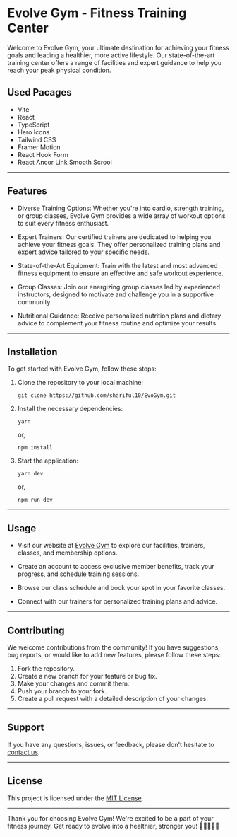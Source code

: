 # Evolve Gym - Fitness Training Center

Welcome to Evolve Gym, your ultimate destination for achieving your fitness goals and leading a healthier, more active lifestyle. Our state-of-the-art training center offers a range of facilities and expert guidance to help you reach your peak physical condition.

## Used Pacages

* Vite
* React
* TypeScript
* Hero Icons
* Tailwind CSS
* Framer Motion
* React Hook Form
* React Ancor Link Smooth Scrool

---

## Features

*  Diverse Training Options: Whether you're into cardio, strength training, or group classes, Evolve Gym provides a wide array of workout options to suit every fitness enthusiast.

*  Expert Trainers: Our certified trainers are dedicated to helping you achieve your fitness goals. They offer personalized training plans and expert advice tailored to your specific needs.

*  State-of-the-Art Equipment: Train with the latest and most advanced fitness equipment to ensure an effective and safe workout experience.

*  Group Classes: Join our energizing group classes led by experienced instructors, designed to motivate and challenge you in a supportive community.

*  Nutritional Guidance: Receive personalized nutrition plans and dietary advice to complement your fitness routine and optimize your results.

---

## Installation

To get started with Evolve Gym, follow these steps:

1. Clone the repository to your local machine:

   ```
   git clone https://github.com/shariful10/EvoGym.git
   ```

2. Install the necessary dependencies:

   ```
   yarn
   ```

   or,

   ```
   npm install
   ```

3. Start the application:
   ```
   yarn dev
   ```

   or,

   ```
   npm run dev
   ```

---

## Usage

-  Visit our website at [Evolve Gym](https://evolve-gym-nu.vercel.app) to explore our facilities, trainers, classes, and membership options.

-  Create an account to access exclusive member benefits, track your progress, and schedule training sessions.

-  Browse our class schedule and book your spot in your favorite classes.

-  Connect with our trainers for personalized training plans and advice.

---

## Contributing

We welcome contributions from the community! If you have suggestions, bug reports, or would like to add new features, please follow these steps:

1. Fork the repository.
2. Create a new branch for your feature or bug fix.
3. Make your changes and commit them.
4. Push your branch to your fork.
5. Create a pull request with a detailed description of your changes.

---

## Support

If you have any questions, issues, or feedback, please don't hesitate to [contact us](mailto:md.sharifulislam.com).

---

## License

This project is licensed under the [MIT License](LICENSE).

---

Thank you for choosing Evolve Gym! We're excited to be a part of your fitness journey. Get ready to evolve into a healthier, stronger you! 💪🏋️‍♀️🏋️‍♂️
